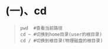 # (一)、cd

> ```shell
> pwd  #查看当前路径
> cd ~ #切换到home目录(user的根目录)
> cd / #切换到根目录(物理磁盘的根目录)
> ```
>
> 

